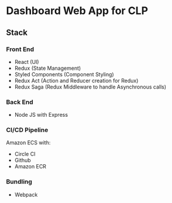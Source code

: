 # Dashboard Web App for CLP

## __Stack__

### Front End
* React (UI)
* Redux (State Management)
* Styled Components (Component Styling)
* Redux Act (Action and Reducer creation for Redux)
* Redux Saga (Redux Middleware to handle Asynchronous calls)

### Back End
* Node JS with Express

### CI/CD Pipeline
Amazon ECS with:
  * Circle CI
  * Github
  * Amazon ECR

### Bundling
* Webpack

